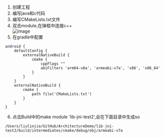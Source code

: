 ### 

1. 创建工程
2. 编写java和c代码
3. 编写CMakeLists.txt文件
4. 双击module,在弹框中连接c++  
![image](http://img.freelooper.com/QQ20190419-233728@2x.png)
5. 在gradle中配置
```
android {
    defaultConfig {
        externalNativeBuild {
            cmake {
                cppFlags ""
                abiFilters 'arm64-v8a', 'armeabi-v7a', 'x86', 'x86_64'
            }
        }
    }
    externalNativeBuild {
        cmake {
            path file('CMakeLists.txt')
        }
    }
}
```
6. 点击Build中的make module 'lib-jni-test2',会在下面目录中生成so
```
/Users/liulinjie/GitHub/ArchitectureDemo/lib-jni-test2/build/intermediates/cmake/debug/obj/armeabi-v7a
```